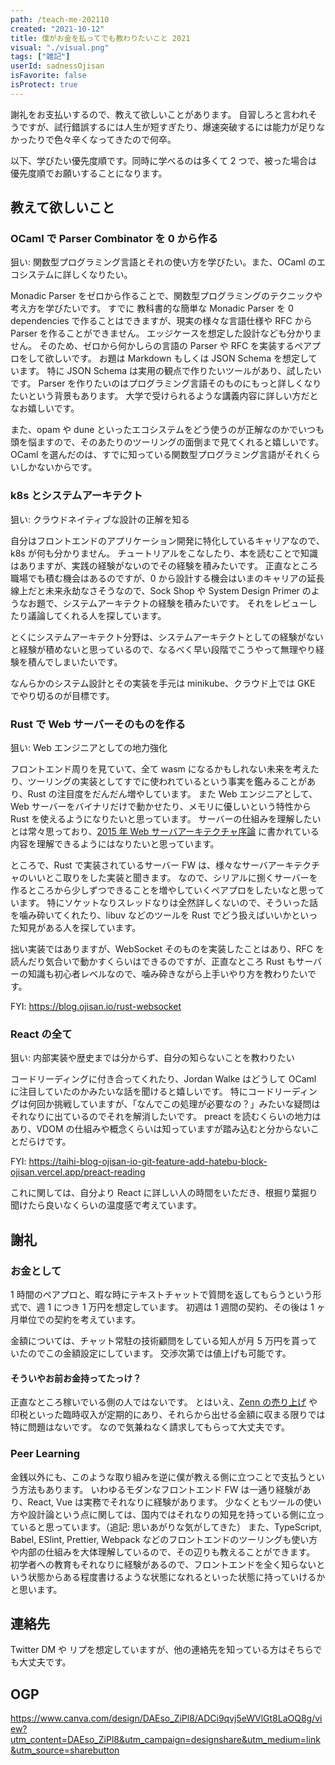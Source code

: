```yaml
---
path: /teach-me-202110
created: "2021-10-12"
title: 僕がお金を払ってでも教わりたいこと 2021
visual: "./visual.png"
tags: ["雑記"]
userId: sadnessOjisan
isFavorite: false
isProtect: true
---
```


謝礼をお支払いするので、教えて欲しいことがあります。
自習しろと言われそうですが、試行錯誤するには人生が短すぎたり、爆速突破するには能力が足りなかったりで色々辛くなってきたので何卒。

以下、学びたい優先度順です。同時に学べるのは多くて 2 つで、被った場合は優先度順でお願いすることになります。

## 教えて欲しいこと

### OCaml で Parser Combinator を 0 から作る

狙い: 関数型プログラミング言語とそれの使い方を学びたい。また、OCaml のエコシステムに詳しくなりたい。

Monadic Parser をゼロから作ることで、関数型プログラミングのテクニックや考え方を学びたいです。
すでに 教科書的な簡単な Monadic Parser を 0 dependencies で作ることはできますが、現実の様々な言語仕様や RFC から Parser を作ることができません。
エッジケースを想定した設計なども分かりません。
そのため、ゼロから何かしらの言語の Parser や RFC を実装するペアプロをして欲しいです。
お題は Markdown もしくは JSON Schema を想定しています。
特に JSON Schema は実用の観点で作りたいツールがあり、試したいです。
Parser を作りたいのはプログラミング言語そのものにもっと詳しくなりたいという背景もあります。
大学で受けられるような講義内容に詳しい方だとなお嬉しいです。

また、opam や dune といったエコシステムをどう使うのが正解なのかでいつも頭を悩ますので、そのあたりのツーリングの面倒まで見てくれると嬉しいです。
OCaml を選んだのは、すでに知っている関数型プログラミング言語がそれくらいしかないからです。

### k8s とシステムアーキテクト

狙い: クラウドネイティブな設計の正解を知る

自分はフロントエンドのアプリケーション開発に特化しているキャリアなので、k8s が何も分かりません。
チュートリアルをこなしたり、本を読むことで知識はありますが、実践の経験がないのでその経験を積みたいです。
正直なところ職場でも積む機会はあるのですが、0 から設計する機会はいまのキャリアの延長線上だと未来永劫なさそうなので、Sock Shop や System Design Primer のようなお題で、システムアーキテクトの経験を積みたいです。
それをレビューしたり議論してくれる人を探しています。

とくにシステムアーキテクト分野は、システムアーキテクトとしての経験がないと経験が積めないと思っているので、なるべく早い段階でこうやって無理やり経験を積んでしまいたいです。

なんらかのシステム設計とその実装を手元は minikube、クラウド上では GKE でやり切るのが目標です。

### Rust で Web サーバーそのものを作る

狙い: Web エンジニアとしての地力強化

フロントエンド周りを見ていて、全て wasm になるかもしれない未来を考えたり、ツーリングの実装としてすでに使われているという事実を鑑みることがあり、Rust の注目度をだんだん増やしています。
また Web エンジニアとして、Web サーバーをバイナリだけで動かせたり、メモリに優しいという特性から Rust を使えるようになりたいと思っています。
サーバーの仕組みを理解したいとは常々思っており、[2015 年 Web サーバアーキテクチャ序論](https://blog.yuuk.io/entry/2015-webserver-architecture) に書かれている内容を理解できるようにはなりたいと思っています。

ところで、Rust で実装されているサーバー FW は、様々なサーバアーキテクチャのいいとこ取りをした実装と聞きます。
なので、シリアルに捌くサーバーを作るところから少しずつできることを増やしていくペアプロをしたいなと思っています。
特にソケットなりスレッドなりは全然詳しくないので、そういった話を噛み砕いてくれたり、libuv などのツールを Rust でどう扱えばいいかといった知見がある人を探しています。

拙い実装ではありますが、WebSocket そのものを実装したことはあり、RFC を読んだり気合いで動かすくらいはできるのですが、正直なところ Rust もサーバーの知識も初心者レベルなので、噛み砕きながら上手いやり方を教わりたいです。

FYI: <https://blog.ojisan.io/rust-websocket>

### React の全て

狙い: 内部実装や歴史までは分からず、自分の知らないことを教わりたい

コードリーディングに付き合ってくれたり、Jordan Walke はどうして OCaml に注目していたのかみたいな話を聞けると嬉しいです。
特にコードリーディングは何回か挑戦していますが、「なんでこの処理が必要なの？」みたいな疑問はそれなりに出ているのでそれを解消したいです。
preact を読むくらいの地力はあり、VDOM の仕組みや概念くらいは知っていますが踏み込むと分からないことだらけです。

FYI: <https://taihi-blog-ojisan-io-git-feature-add-hatebu-block-ojisan.vercel.app/preact-reading>

これに関しては、自分より React に詳しい人の時間をいただき、根掘り葉掘り聞けたら良いなくらいの温度感で考えています。

## 謝礼

### お金として

1 時間のペアプロと、暇な時にテキストチャットで質問を返してもらうという形式で、週 1 につき 1 万円を想定しています。
初週は 1 週間の契約、その後は 1 ヶ月単位での契約を考えています。

金額については、チャット常駐の技術顧問をしている知人が月 5 万円を貰っていたのでこの金額設定にしています。
交渉次第では値上げも可能です。

#### そういやお前お金持ってたっけ？

正直なところ稼いでいる側の人ではないです。
とはいえ、[Zenn の売り上げ](https://zenn.dev/sadness_ojisan/books/introduction-of-react-introduction) や印税といった臨時収入が定期的にあり、それらから出せる金額に収まる限りでは特に問題はないです。
なので気兼ねなく請求してもらって大丈夫です。

### Peer Learning

金銭以外にも、このような取り組みを逆に僕が教える側に立つことで支払うという方法もあります。
いわゆるモダンなフロントエンド FW は一通り経験があり、React, Vue は実務でそれなりに経験があります。
少なくともツールの使い方や設計論という点に関しては、国内ではそれなりの知見を持っている側に立っていると思っています。（追記: 思いあがりな気がしてきた）
また、TypeScript, Babel, ESlint, Prettier, Webpack などのフロントエンドのツーリングも使い方や内部の仕組みを大体理解しているので、その辺りも教えることができます。
初学者への教育もそれなりに経験があるので、フロントエンドを全く知らないという状態からある程度書けるような状態になれるといった状態に持っていけるかと思います。

## 連絡先

Twitter DM や リプを想定していますが、他の連絡先を知っている方はそちらでも大丈夫です。

## OGP

<https://www.canva.com/design/DAEso_ZiPl8/ADCi9qvj5eWVlGt8LaOQ8g/view?utm_content=DAEso_ZiPl8&utm_campaign=designshare&utm_medium=link&utm_source=sharebutton>
